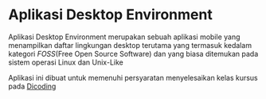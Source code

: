 # Aplikasi Desktop Environment
Aplikasi Desktop Environment merupakan sebuah aplikasi mobile yang menampilkan daftar lingkungan desktop terutama yang termasuk kedalam kategori *FOSS*(Free Open Source Software) dan yang biasa ditemukan pada sistem operasi Linux dan Unix-Like

Aplikasi ini dibuat untuk memenuhi persyaratan menyelesaikan kelas kursus pada [Dicoding](https://www.dicoding.com)
